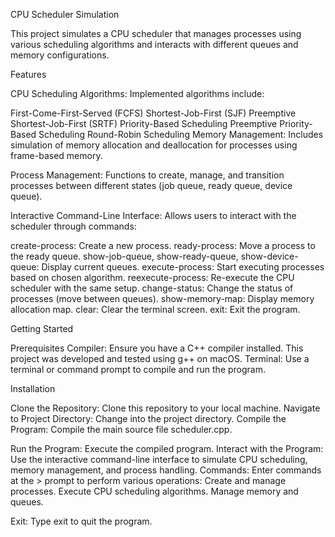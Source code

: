 CPU Scheduler Simulation

This project simulates a CPU scheduler that manages processes using various scheduling algorithms and interacts with different queues and memory configurations.

Features

CPU Scheduling Algorithms: Implemented algorithms include:

First-Come-First-Served (FCFS)
Shortest-Job-First (SJF)
Preemptive Shortest-Job-First (SRTF)
Priority-Based Scheduling
Preemptive Priority-Based Scheduling
Round-Robin Scheduling
Memory Management: Includes simulation of memory allocation and deallocation for processes using frame-based memory.

Process Management: Functions to create, manage, and transition processes between different states (job queue, ready queue, device queue).

Interactive Command-Line Interface: Allows users to interact with the scheduler through commands:

create-process: Create a new process.
ready-process: Move a process to the ready queue.
show-job-queue, show-ready-queue, show-device-queue: Display current queues.
execute-process: Start executing processes based on chosen algorithm.
reexecute-process: Re-execute the CPU scheduler with the same setup.
change-status: Change the status of processes (move between queues).
show-memory-map: Display memory allocation map.
clear: Clear the terminal screen.
exit: Exit the program.

Getting Started

Prerequisites
Compiler: Ensure you have a C++ compiler installed. This project was developed and tested using g++ on macOS.
Terminal: Use a terminal or command prompt to compile and run the program.

Installation

Clone the Repository: Clone this repository to your local machine.
Navigate to Project Directory: Change into the project directory.
Compile the Program: Compile the main source file scheduler.cpp.

Run the Program: Execute the compiled program.
Interact with the Program: Use the interactive command-line interface to simulate CPU scheduling, memory management, and process handling.
Commands: Enter commands at the > prompt to perform various operations:
          Create and manage processes.
          Execute CPU scheduling algorithms.
          Manage memory and queues.


Exit: Type exit to quit the program.




